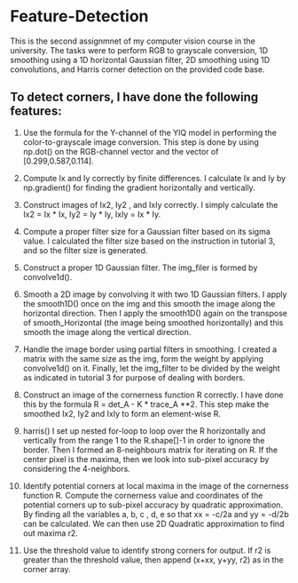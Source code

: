 # Feature-Detection

This is the second assignmnet of my computer vision course in the university.  The tasks were to perform RGB to grayscale conversion, 1D smoothing using a 1D horizontal Gaussian filter, 2D smoothing using 1D convolutions, and Harris corner detection on the provided code base. 

## To detect corners, I have done the following features:

1. Use the formula for the Y-channel of the YIQ model in performing the color-to-grayscale image conversion.
This step is done by using np.dot() on the RGB-channel vector and the vector of [0.299,0.587,0.114].


2. Compute Ix and Iy correctly by finite differences.
I calculate Ix and Iy by np.gradient() for finding the gradient horizontally and vertically.


3. Construct images of Ix2, Iy2 , and IxIy correctly.
I simply calculate the Ix2 = Ix * Ix, Iy2 = Iy * Iy, IxIy = Ix * Iy.


4. Compute a proper filter size for a Gaussian filter based on its sigma value.
I calculated the filter size based on the instruction in tutorial 3, and so the filter size is generated.


5. Construct a proper 1D Gaussian filter.
The img_filer is formed by convolve1d().


6. Smooth a 2D image by convolving it with two 1D Gaussian filters.
I apply the smooth1D() once on the img and this smooth the image along the horizontal direction.
Then I apply the smooth1D() again on the transpose of smooth_Horizontal (the image being smoothed horizontally) and this smooth the image along the vertical direction.

7. Handle the image border using partial filters in smoothing.
I created a matrix with the same size as the img, form the weight by applying convolve1d() on it.
Finally, let the img_filter to be divided by the weight as indicated in tutorial 3 for purpose of dealing with borders.


8. Construct an image of the cornerness function R correctly.
I have done this by the formula R = det_A - K * trace_A **2. This step make the smoothed Ix2, Iy2 and IxIy to form an element-wise R.


9. harris()
I set up nested for-loop to loop over the R horizontally and vertically from the range 1 to the R.shape[]-1 in order to ignore the border.
Then I formed an 8-neighbours matrix for iterating on R. If the center pixel is the maxima, then we look into sub-pixel accuracy by considering the 4-neighbors.


10. Identify potential corners at local maxima in the image of the cornerness function R. Compute the cornerness value and coordinates of the potential corners up to sub-pixel accuracy by quadratic approximation.
By finding all the variables a, b, c , d, e so that xx = -c/2a and yy = -d/2b can be calculated.
We can then use 2D Quadratic approximation to find out maxima r2.


11. Use the threshold value to identify strong corners for output.
If r2 is greater than the threshold value, then append (x+xx, y+yy, r2) as in the corner array.
 
